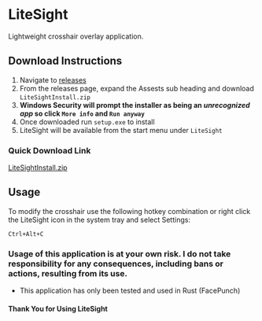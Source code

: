 # LiteSight

Lightweight crosshair overlay application.

## Download Instructions

1. Navigate to [releases](https://github.com/mattmasel/LiteSight/releases/tag/v1.2.1)
2. From the releases page, expand the Assests sub heading and download `LiteSightInstall.zip`
3. **Windows Security will prompt the installer as being an *unrecognized app* so click `More info` and `Run anyway`**
4. Once downloaded run `setup.exe` to install
5. LiteSight will be available from the start menu under `LiteSight`

### Quick Download Link

[LiteSightInstall.zip](https://github.com/mattmasel/LiteSight/releases/download/v1.1.1/LiteSightInstall.zip)

## Usage

To modify the crosshair use the following hotkey combination or right click the LiteSight icon in the system tray and select Settings:

`Ctrl+Alt+C`

### Usage of this application is at your own risk. I do not take responsibility for any consequences, including bans or actions, resulting from its use.

- This application has only been tested and used in Rust (FacePunch)

#### Thank You for Using LiteSight
